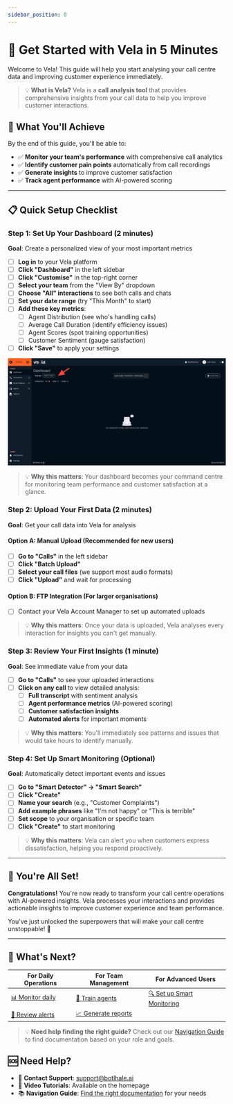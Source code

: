 ```yaml
---
sidebar_position: 0
---
```


# 🚀 Get Started with Vela in 5 Minutes

Welcome to Vela! This guide will help you start analysing your call centre data and improving customer experience immediately.

> 💡 **What is Vela?** Vela is a **call analysis tool** that provides comprehensive insights from your call data to help you improve customer interactions.

## 🎯 What You'll Achieve

By the end of this guide, you'll be able to:
- ✅ **Monitor your team's performance** with comprehensive call analytics
- ✅ **Identify customer pain points** automatically from call recordings
- ✅ **Generate insights** to improve customer satisfaction
- ✅ **Track agent performance** with AI-powered scoring

---

## 📋 Quick Setup Checklist

### Step 1: Set Up Your Dashboard (2 minutes)
**Goal**: Create a personalized view of your most important metrics

- [ ] **Log in** to your Vela platform
- [ ] **Click "Dashboard"** in the left sidebar
- [ ] **Click "Customise"** in the top-right corner
- [ ] **Select your team** from the "View By" dropdown
- [ ] **Choose "All" interactions** to see both calls and chats
- [ ] **Set your date range** (try "This Month" to start)
- [ ] **Add these key metrics**:
  - [ ] Agent Distribution (see who's handling calls)
  - [ ] Average Call Duration (identify efficiency issues)
  - [ ] Agent Scores (spot training opportunities)
  - [ ] Customer Sentiment (gauge satisfaction)
- [ ] **Click "Save"** to apply your settings

![Dashboard Setup - Screenshot showing the Vela dashboard customization interface with team selection and metric configuration options](../img/screenshots/dashboard01.png)

> 💡 **Why this matters**: Your dashboard becomes your command centre for monitoring team performance and customer satisfaction at a glance.

### Step 2: Upload Your First Data (2 minutes)
**Goal**: Get your call data into Vela for analysis

#### Option A: Manual Upload (Recommended for new users)
- [ ] **Go to "Calls"** in the left sidebar
- [ ] **Click "Batch Upload"**
- [ ] **Select your call files** (we support most audio formats)
- [ ] **Click "Upload"** and wait for processing

#### Option B: FTP Integration (For larger organisations)
- [ ] Contact your Vela Account Manager to set up automated uploads

> 💡 **Why this matters**: Once your data is uploaded, Vela analyses every interaction for insights you can't get manually.

### Step 3: Review Your First Insights (1 minute)
**Goal**: See immediate value from your data

- [ ] **Go to "Calls"** to see your uploaded interactions
- [ ] **Click on any call** to view detailed analysis:
  - [ ] **Full transcript** with sentiment analysis
  - [ ] **Agent performance metrics** (AI-powered scoring)
  - [ ] **Customer satisfaction insights**
  - [ ] **Automated alerts** for important moments

> 💡 **Why this matters**: You'll immediately see patterns and issues that would take hours to identify manually.

### Step 4: Set Up Smart Monitoring (Optional)
**Goal**: Automatically detect important events and issues

- [ ] **Go to "Smart Detector" → "Smart Search"**
- [ ] **Click "Create"**
- [ ] **Name your search** (e.g., "Customer Complaints")
- [ ] **Add example phrases** like "I'm not happy" or "This is terrible"
- [ ] **Set scope** to your organisation or specific team
- [ ] **Click "Create"** to start monitoring

> 💡 **Why this matters**: Vela can alert you when customers express dissatisfaction, helping you respond proactively.

---

## 🎉 You're All Set!

**Congratulations!** You're now ready to transform your call centre operations with AI-powered insights. Vela processes your interactions and provides actionable insights to improve customer experience and team performance.

You've just unlocked the superpowers that will make your call centre unstoppable! 🚀

---

## 🔗 What's Next?

| **For Daily Operations** | **For Team Management** | **For Advanced Users** |
|--------------------------|-------------------------|------------------------|
| [📊 Monitor daily](./dashboard.md) | [👥 Train agents](./agents.md) | [🔍 Set up Smart Monitoring](./smart-detector-overview.md) |
| [🔔 Review alerts](./notifications.md) | [📈 Generate reports](./reports.md) |

> 💡 **Need help finding the right guide?** Check out our [Navigation Guide](./navigation-guide.md) to find documentation based on your role and goals.

## 🆘 Need Help?

- 📧 **Contact Support**: support@botlhale.ai
- 🎥 **Video Tutorials**: Available on the homepage
- 📚 **Navigation Guide**: [Find the right documentation](./navigation-guide.md) for your needs
